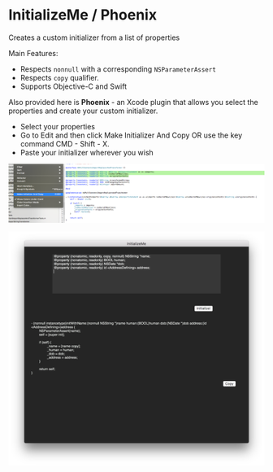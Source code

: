# InitializeMe / Phoenix
Creates a custom initializer from a list of properties

Main Features:
- Respects `nonnull` with a corresponding `NSParameterAssert`
- Respects `copy` qualifier.
- Supports Objective-C and Swift


Also provided here is **Phoenix** - an Xcode plugin that allows you select the properties and create your custom initializer.
- Select your properties
- Go to Edit and then click Make Initializer And Copy OR use the key command CMD - Shift - X.
- Paste your initializer wherever you wish 

![alt tag](https://raw.githubusercontent.com/Pearapps/InitializeMe/master/Phoenix/Phoenix.png)

![alt tag](https://github.com/Pearapps/InitializeMe/blob/master/screenshot.png)


